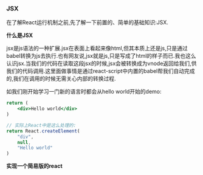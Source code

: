 
### JSX

在了解React运行机制之前,先了解一下前置的、简单的基础知识:JSX.

**什么是JSX**

jsx是js语法的一种扩展.jsx在表面上看起来像html,但其本质上还是js,只是通过babel转换为js去执行.也有网友说,jsx就是js,只是写成了html的样子而已.我也这么认识jsx.当我们的代码在读取这段jsx的时候,jsx会被转换成为vnode返回给我们,供我们的代码调用.这里面做事情是通过react-script中内置的babel帮我们自动完成的,我们在调用的时候无需关心内部的转换过程.

如我们刚开始学习一门新的语言时都会从hello world开始的demo:

```jsx
return (
    <div>Hello world</div>
)

// 实际上React中是这么处理的:
return React.createElement(
    "div",
    null,
    "Hello world"
)
```

**实现一个简易版的react**

